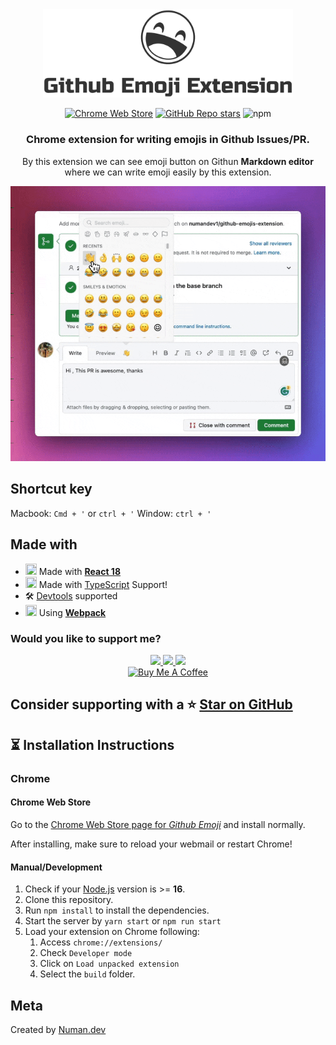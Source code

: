 <div align="center">
  <img src="media/readmeLogo.png" width="400"/> 
</div>
<div align="center">

[![Chrome Web Store](https://img.shields.io/static/v1?style=for-the-badge&message=Chrome+Web+Store&color=4285F4&logo=Google+Chrome&logoColor=FFFFFF&label=)](https://discord.gg/dtYzk8sp)
[![GitHub Repo stars](https://img.shields.io/github/stars/numandev1/github-emoji-extension?style=for-the-badge&logo=github)](https://github.com/numandev1/github-emoji-extension/stargazers)
![npm](https://img.shields.io/static/v1?style=for-the-badge&message=TypeScript&color=3178C6&logo=TypeScript&logoColor=FFFFFF&label=)

</div>

<h3 align="center">Chrome extension for writing emojis in Github Issues/PR.</h3>
<p align="center">By this extension we can see emoji button on Githun <b>Markdown editor</b> where we can write emoji easily by this extension.</p>

<div align="center">

<img src="media/media.gif" />

</div>

## Shortcut key

Macbook: `Cmd + '` or `ctrl + '`
Window: `ctrl + '`

## Made with

- <img src="https://img.icons8.com/?size=2x&id=t5K2CR8feVdX&format=png" width="18" height="18"/> Made with **[React 18](https://reactjs.org)**
- <img src="https://img.icons8.com/?size=2x&id=uJM6fQYqDaZK&format=png" width="18" height="18"/> Made with [TypeScript](https://www.typescriptlang.org/) Support!
- 🛠️ [Devtools](https://developer.chrome.com/docs/extensions/mv3/devtools/) supported
- <img src="https://img.icons8.com/?size=2x&id=nvw4LO3DfcyI&format=png" width="18" height="18"/> Using **[Webpack](https://webpack.js.org/)**

### Would you like to support me?

<div align="center">
<a href="https://github.com/numandev1?tab=followers">
    <img src="https://img.shields.io/github/followers/numandev1?label=Follow%20%40numandev1&style=social" height="36" />
</a>
<a href="https://twitter.com/numandev1/">
    <img src="https://img.shields.io/twitter/follow/numandev1?label=Follow%20%40numandev1&style=social" height="36" />
</a>
<a href="https://www.youtube.com/@numandev?sub_confirmation=1"><img src="https://img.shields.io/youtube/channel/subscribers/UCYCUspfN7ZevgCj3W5GlFAw?style=social" height="36" /><a/>
</br>
<a href="https://www.buymeacoffee.com/numan.dev" target="_blank"><img src="https://www.buymeacoffee.com/assets/img/custom_images/orange_img.png" alt="Buy Me A Coffee" style="height: auto !important;width: auto !important;" ></a>
</div>

## Consider supporting with a ⭐️ [Star on GitHub](https://github.com/numandev1/github-emojis-extension/stargazers)

## ⏳ Installation Instructions

### Chrome

#### Chrome Web Store

Go to the [Chrome Web Store page for _Github Emoji_](https://chrome.google.com/webstore/detail/test) and install normally.

After installing, make sure to reload your webmail or restart Chrome!

#### Manual/Development

1. Check if your [Node.js](https://nodejs.org/) version is >= **16**.
2. Clone this repository.
3. Run `npm install` to install the dependencies.
4. Start the server by `yarn start` or `npm run start`
5. Load your extension on Chrome following:
   1. Access `chrome://extensions/`
   2. Check `Developer mode`
   3. Click on `Load unpacked extension`
   4. Select the `build` folder.

## Meta

Created by [Numan.dev](https://numan.dev/)
